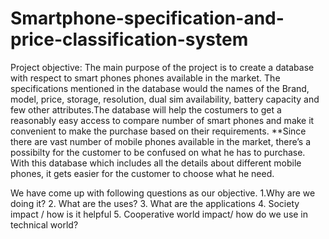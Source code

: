 # Smartphone-specification-and-price-classification-system

Project objective:
The main purpose of the project is to create a database with respect to smart phones phones available in the market. The specifications mentioned in the database would  the names of the Brand, model, price, storage, resolution, dual sim availability, battery capacity and few other attributes.The database will help the costumers to get a reasonably easy access to compare number of smart phones and make it convenient to make the purchase based on their requirements.
**Since there are vast number of mobile phones available in the market, there’s a possibilty for the customer to be confused on what he has to purchase. With this database which includes all the details about different mobile phones, it gets easier for the customer to choose what he need.

We have come up with following questions as our objective.
1.Why are we doing it?
2. What are the uses?
3. What are the applications
4. Society impact / how is it helpful
5. Cooperative world impact/ how do we use in technical world?

